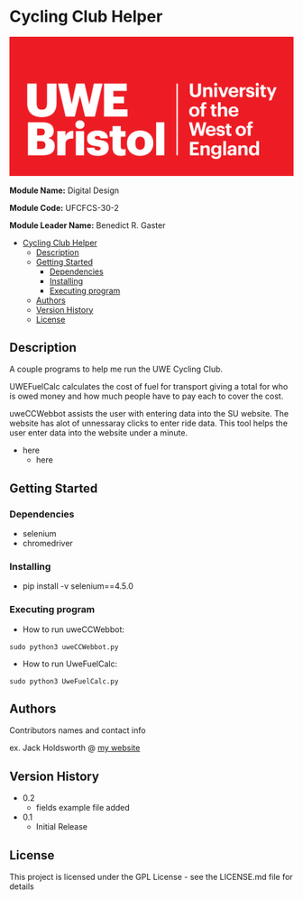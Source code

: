 # Cycling Club Helper

![image](src/uwe.png)

**Module Name:** Digital Design

**Module Code:** UFCFCS-30-2

**Module Leader Name:** Benedict R. Gaster

- [Cycling Club Helper](#cycling-club-helper)
  - [Description](#description)
  - [Getting Started](#getting-started)
    - [Dependencies](#dependencies)
    - [Installing](#installing)
    - [Executing program](#executing-program)
  - [Authors](#authors)
  - [Version History](#version-history)
  - [License](#license)

## Description

 A couple programs to help me run the UWE Cycling Club.
 
  UWEFuelCalc calculates the cost of fuel for transport giving a total for who is owed money and how much people have to pay each to cover the cost.

  uweCCWebbot assists the user with entering data into the SU website. The website has alot of unnessaray clicks to enter ride data. This tool helps the user enter data into the website under a minute.

* here
  * here
## Getting Started

### Dependencies

* selenium
* chromedriver

### Installing

* pip install -v selenium==4.5.0

### Executing program
* How to run uweCCWebbot:

```
sudo python3 uweCCWebbot.py
```
* How to run UweFuelCalc:
```
sudo python3 UweFuelCalc.py
```

## Authors

Contributors names and contact info

ex. Jack Holdsworth @ [my website](https://holdsworth.dev)

## Version History
* 0.2
  * fields example file added
* 0.1
  * Initial Release

## License
This project is licensed under the GPL License - see the LICENSE.md file for details
